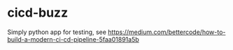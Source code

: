 # cicd-buzz
Simply python app for testing, see https://medium.com/bettercode/how-to-build-a-modern-ci-cd-pipeline-5faa01891a5b
